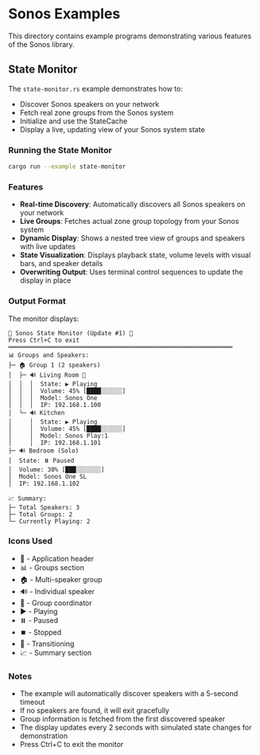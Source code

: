 # Sonos Examples

This directory contains example programs demonstrating various features of the Sonos library.

## State Monitor

The `state-monitor.rs` example demonstrates how to:
- Discover Sonos speakers on your network
- Fetch real zone groups from the Sonos system
- Initialize and use the StateCache
- Display a live, updating view of your Sonos system state

### Running the State Monitor

```bash
cargo run --example state-monitor
```

### Features

- **Real-time Discovery**: Automatically discovers all Sonos speakers on your network
- **Live Groups**: Fetches actual zone group topology from your Sonos system
- **Dynamic Display**: Shows a nested tree view of groups and speakers with live updates
- **State Visualization**: Displays playback state, volume levels with visual bars, and speaker details
- **Overwriting Output**: Uses terminal control sequences to update the display in place

### Output Format

The monitor displays:
```
🎵 Sonos State Monitor (Update #1) 🎵
Press Ctrl+C to exit
═══════════════════════════════════════════════════════════════
📊 Groups and Speakers:
├─ 🏠 Group 1 (2 speakers)
│  ├─ 🔊 Living Room 👑
│  │  │  State: ▶️ Playing
│  │  │  Volume: 45% [████░░░░░░] 
│  │  │  Model: Sonos One
│  │  │  IP: 192.168.1.100
│  └─ 🔊 Kitchen
│     │  State: ▶️ Playing
│     │  Volume: 45% [████░░░░░░]
│     │  Model: Sonos Play:1
│     │  IP: 192.168.1.101
├─ 🔊 Bedroom (Solo)
│  State: ⏸️ Paused
│  Volume: 30% [███░░░░░░░]
│  Model: Sonos One SL
│  IP: 192.168.1.102

📈 Summary:
├─ Total Speakers: 3
├─ Total Groups: 2
└─ Currently Playing: 2
```

### Icons Used

- 🎵 - Application header
- 📊 - Groups section
- 🏠 - Multi-speaker group
- 🔊 - Individual speaker
- 👑 - Group coordinator
- ▶️ - Playing
- ⏸️ - Paused  
- ⏹️ - Stopped
- 🔄 - Transitioning
- 📈 - Summary section

### Notes

- The example will automatically discover speakers with a 5-second timeout
- If no speakers are found, it will exit gracefully
- Group information is fetched from the first discovered speaker
- The display updates every 2 seconds with simulated state changes for demonstration
- Press Ctrl+C to exit the monitor